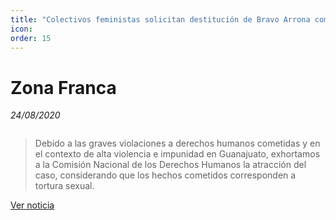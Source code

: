 ```yaml
---
title: "Colectivos feministas solicitan destitución de Bravo Arrona como titular de la SSPL"
icon:
order: 15
---
```

# Zona Franca
*24/08/2020*

<a href="#" class="image featured"><img src="https://zonafranca.mx/wp-content/uploads/2020/08/Protesta-5.jpg" alt="" /></a>

>Debido a las graves violaciones a derechos humanos cometidas y en el contexto de alta violencia e impunidad en Guanajuato, exhortamos a la Comisión Nacional de los Derechos Humanos la atracción del caso, considerando que los hechos cometidos corresponden a tortura sexual. 

[Ver noticia](https://zonafranca.mx/politica-sociedad/colectivos-feministas-solicitan-destitucion-de-bravo-arrona-como-titular-de-la-sspl/)

